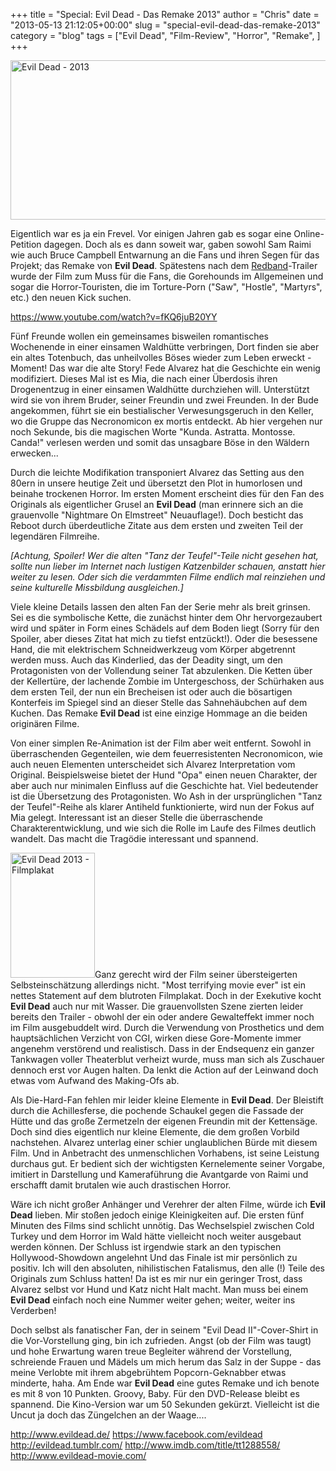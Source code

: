 +++
title = "Special: Evil Dead - Das Remake 2013"
author = "Chris"
date = "2013-05-13 21:12:05+00:00"
slug = "special-evil-dead-das-remake-2013"
category = "blog"
tags = ["Evil Dead", "Film-Review", "Horror", "Remake", ]
+++

<img src="http://necroslaughter.de/wp-content/uploads/2013/05/Evil-Dead-2013.jpg" alt="Evil Dead - 2013" width="690" height="255" class="aligncenter size-full wp-image-10733" />

Eigentlich war es ja ein Frevel. Vor einigen Jahren gab es sogar eine Online-Petition dagegen. Doch als es dann soweit war, gaben sowohl Sam Raimi wie auch Bruce Campbell Entwarnung an die Fans und ihren Segen für das Projekt; das Remake von **Evil Dead**. Spätestens nach dem <a href="http://www.youtube.com/watch?feature=player_embedded&v=fKQ6juB20YY">Redband</a>-Trailer wurde der Film zum Muss für die Fans, die Gorehounds im Allgemeinen und sogar die Horror-Touristen, die im Torture-Porn ("Saw", "Hostle", "Martyrs", etc.) den neuen Kick suchen.

https://www.youtube.com/watch?v=fKQ6juB20YY

Fünf Freunde wollen ein gemeinsames bisweilen romantisches Wochenende in einer einsamen Waldhütte verbringen, Dort finden sie aber ein altes Totenbuch, das unheilvolles Böses wieder zum Leben erweckt - Moment! Das war die alte Story! Fede Alvarez hat die Geschichte ein wenig modifiziert. Dieses Mal ist es Mia, die nach einer Überdosis ihren Drogenentzug in einer einsamen Waldhütte durchziehen will. Unterstützt wird sie von ihrem Bruder, seiner Freundin und zwei Freunden. In der Bude angekommen, führt sie ein bestialischer Verwesungsgeruch in den Keller, wo die Gruppe das Necronomicon ex mortis entdeckt. Ab hier vergehen nur noch Sekunde, bis die magischen Worte "Kunda. Astratta. Montosse. Canda!" verlesen werden und somit das unsagbare Böse in den Wäldern erwecken...

Durch die leichte Modifikation transponiert Alvarez das Setting aus den 80ern in unsere heutige Zeit und übersetzt den Plot in humorlosen und beinahe trockenen Horror. Im ersten Moment erscheint dies für den Fan des Originals als eigentlicher Grusel an **Evil Dead** (man erinnere sich an die grauenvolle "Nightmare On Elmstreet" Neuauflage!). Doch besticht das Reboot durch überdeutliche Zitate aus dem ersten und zweiten Teil der legendären Filmreihe.

_[Achtung, Spoiler! Wer die alten "Tanz der Teufel"-Teile nicht gesehen hat, sollte nun lieber im Internet nach lustigen Katzenbilder schauen, anstatt hier weiter zu lesen. Oder sich die verdammten Filme endlich mal reinziehen und seine kulturelle Missbildung ausgleichen.]_

Viele kleine Details lassen den alten Fan der Serie mehr als breit grinsen. Sei es die symbolische Kette, die zunächst hinter dem Ohr hervorgezaubert wird und später in Form eines Schädels auf dem Boden liegt (Sorry für den Spoiler, aber dieses Zitat hat mich zu tiefst entzückt!). Oder die besessene Hand, die mit elektrischem Schneidwerkzeug vom Körper abgetrennt werden muss. Auch das Kinderlied, das der Deadity singt, um den Protagonisten von der Vollendung seiner Tat abzulenken. Die Ketten über der Kellertüre, der lachende Zombie im Untergeschoss, der Schürhaken aus dem ersten Teil, der nun ein Brecheisen ist oder auch die bösartigen Konterfeis im Spiegel sind an dieser Stelle das Sahnehäubchen auf dem Kuchen. Das Remake **Evil Dead** ist eine einzige Hommage an die beiden originären Filme.

Von einer simplen Re-Animation ist der Film aber weit entfernt. Sowohl in überraschenden Gegenteilen, wie dem feuerresistenten Necronomicon, wie auch neuen Elementen unterscheidet sich Alvarez Interpretation vom Original. Beispielsweise bietet der Hund "Opa" einen neuen Charakter, der aber auch nur minimalen Einfluss auf die Geschichte hat. Viel bedeutender ist die Übersetzung des Protagonisten. Wo Ash in der ursprünglichen "Tanz der Teufel"-Reihe als klarer Antiheld funktionierte, wird nun der Fokus auf Mia gelegt. Interessant ist an dieser Stelle die überraschende Charakterentwicklung, und wie sich die Rolle im Laufe des Filmes deutlich wandelt. Das macht die Tragödie interessant und spannend.

<a href="http://necroslaughter.de/wp-content/uploads/2013/05/Evil_Dead_Poster_Red_2_20_13.jpg"><img src="http://necroslaughter.de/wp-content/uploads/2013/05/Evil_Dead_Poster_Red_2_20_13-135x200.jpg" alt="Evil Dead 2013 - Filmplakat" width="135" height="200" class="alignright size-medium wp-image-10735" /></a>Ganz gerecht wird der Film seiner übersteigerten Selbsteinschätzung allerdings nicht. "Most terrifying movie ever" ist ein nettes Statement auf dem blutroten Filmplakat. Doch in der Exekutive kocht **Evil Dead** auch nur mit Wasser. Die grauenvollsten Szene zierten leider bereits den Trailer - obwohl der ein oder andere Gewalteffekt immer noch im Film ausgebuddelt wird. Durch die Verwendung von Prosthetics und dem hauptsächlichen Verzicht von CGI, wirken diese Gore-Momente immer angenehm verstörend und realistisch. Dass in der Endsequenz ein ganzer Tankwagen voller Theaterblut verheizt wurde, muss man sich als Zuschauer dennoch erst vor Augen halten. Da lenkt die Action auf der Leinwand doch etwas vom Aufwand des Making-Ofs ab. 

Als Die-Hard-Fan fehlen mir leider kleine Elemente in **Evil Dead**. Der Bleistift durch die Achillesferse, die pochende Schaukel gegen die Fassade der Hütte und das große Zermetzeln der eigenen Freundin mit der Kettensäge. Doch sind dies eigentlich nur kleine Elemente, die dem großen Vorbild nachstehen. Alvarez unterlag einer schier unglaublichen Bürde mit diesem Film. Und in Anbetracht des unmenschlichen Vorhabens, ist seine Leistung durchaus gut. Er bedient sich der wichtigsten Kernelemente seiner Vorgabe, imitiert in Darstellung und Kameraführung die Avantgarde von Raimi und erschafft damit brutalen wie auch drastischen Horror.

Wäre ich nicht großer Anhänger und Verehrer der alten Filme, würde ich **Evil Dead** lieben. Mir stoßen jedoch einige Kleinigkeiten auf. Die ersten fünf Minuten des Films sind schlicht unnötig. Das Wechselspiel zwischen Cold Turkey und dem Horror im Wald hätte vielleicht noch weiter ausgebaut werden können. Der Schluss ist irgendwie stark an den typischen Hollywood-Showdown angelehnt Und das Finale ist mir persönlich zu positiv. Ich will den absoluten, nihilistischen Fatalismus, den alle (!) Teile des Originals zum Schluss hatten! Da ist es mir nur ein geringer Trost, dass Alvarez selbst vor Hund und Katz nicht Halt macht. Man muss bei einem **Evil Dead** einfach noch eine Nummer weiter gehen; weiter, weiter ins Verderben!

Doch selbst als fanatischer Fan, der in seinem "Evil Dead II"-Cover-Shirt in die Vor-Vorstellung ging, bin ich zufrieden. Angst (ob der Film was taugt) und hohe Erwartung waren treue Begleiter während der Vorstellung, schreiende Frauen und Mädels um mich herum das Salz in der Suppe -  das meine Verlobte mit ihrem abgebrühtem Popcorn-Geknabber etwas minderte, haha. Am Ende war **Evil Dead** eine gutes Remake und ich benote es mit 8 von 10 Punkten. Groovy, Baby.
Für den DVD-Release bleibt es spannend. Die Kino-Version war um 50 Sekunden gekürzt. Vielleicht ist die Uncut ja doch das Züngelchen an der Waage....

<a href="http://www.evildead.de/">http://www.evildead.de/</a>
<a href="https://www.facebook.com/evildead">https://www.facebook.com/evildead</a>
<a href="http://evildead.tumblr.com/">http://evildead.tumblr.com/</a>
<a href="http://www.imdb.com/title/tt1288558/">http://www.imdb.com/title/tt1288558/</a>
<a href="http://www.evildead-movie.com/">http://www.evildead-movie.com/</a>
